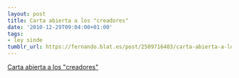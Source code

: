 ```yaml
---
layout: post
title: Carta abierta a los "creadores"
date: '2010-12-29T09:04:00+01:00'
tags:
- ley sinde
tumblr_url: https://fernando.blat.es/post/2509716403/carta-abierta-a-los-creadores
---
```

[Carta abierta a los "creadores"](http://www.cartaabierta.com/)  

